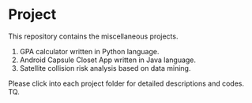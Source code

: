 # Project
This repository contains the miscellaneous projects. 
1. GPA calculator written in Python language. 
2. Android Capsule Closet App written in Java language. 
3. Satellite collision risk analysis based on data mining. 

Please click into each project folder for detailed descriptions and codes. TQ. 
